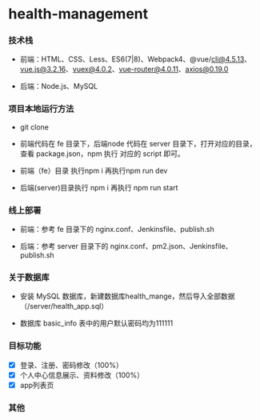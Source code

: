 # health-management
### 技术栈

- 前端：HTML、CSS、Less、ES6(7|8)、Webpack4、@vue/cli@4.5.13、vue.js@3.2.16、vuex@4.0.2、vue-router@4.0.11、axios@0.19.0

- 后端：Node.js、MySQL
### 项目本地运行方法

 - git clone

 - 前端代码在 fe 目录下，后端node 代码在 server 目录下，打开对应的目录，查看 package.json，npm 执行 对应的 script 即可。

 - 前端（fe）目录 执行npm i 再执行npm run dev
 - 后端(server)目录执行 npm i 再执行 npm run start

### 线上部署

- 前端：参考 fe 目录下的 nginx.conf、Jenkinsfile、publish.sh

- 后端：参考 server 目录下的 nginx.conf、pm2.json、Jenkinsfile、publish.sh

### 关于数据库

 - 安装 MySQL 数据库，新建数据库health_mange，然后导入全部数据（/server/health_app.sql）

 - 数据库 basic_info 表中的用户默认密码均为111111
### 目标功能

- [x] 登录、注册、密码修改（100%）
- [x] 个人中心信息展示、资料修改（100%）
- [x] app列表页

### 其他
